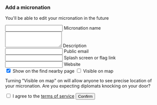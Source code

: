 <section id="add">

  <h3>Add a micronation</h3>
  <p>You'll be able to edit your micronation in the future</p>

  <form id="add__form">
    <div class="mdl-textfield mdl-js-textfield mdl-textfield--floating-label">
      <input class="mdl-textfield__input" type="text" maxlength="256" id="add__mname" required="true" />
      <label class="mdl-textfield__label" for="add__mname">Micronation name</label>
    </div>
    <div class="mdl-textfield mdl-js-textfield">
      <textarea class="mdl-textfield__input" type="text" rows="3" id="add__description" maxlength="1000"></textarea>
      <label class="mdl-textfield__label" for="add__description">Description</label>
    </div>
    <div class="mdl-textfield mdl-js-textfield mdl-textfield--floating-label">
      <input class="mdl-textfield__input" type="email" id="add__email" />
      <label class="mdl-textfield__label" for="add__email">Public email</label>
    </div>
    <div class="mdl-textfield mdl-js-textfield mdl-textfield--floating-label">
      <input class="mdl-textfield__input" type="text" maxlength="1024" id="add__msplash" />
      <label class="mdl-textfield__label" for="add__msplash">Splash screen or flag link</label>
    </div>
    <div class="mdl-textfield mdl-js-textfield mdl-textfield--floating-label">
      <input class="mdl-textfield__input" type="text" maxlength="256" id="add__mwebsite" />
      <label class="mdl-textfield__label" for="add__mwebsite">Website</label>
    </div>
    <label class="mdl-switch mdl-js-switch mdl-js-ripple-effect" for="add__distance">
      <input type="checkbox" id="add__distance" class="mdl-switch__input" checked="" />
      <span class="mdl-switch__label">Show on the find nearby page</span>
    </label>
    <label class="mdl-switch mdl-js-switch mdl-js-ripple-effect" for="add__coordinates">
      <input type="checkbox" id="add__coordinates" class="mdl-switch__input" />
      <span class="mdl-switch__label">Visible on map</span>
    </label>
    <p>Turning "Visible on map" on will allow anyone to see precise location of your micronation. Are you expecting diplomats knocking on your door?</p>
    <label class="mdl-checkbox mdl-js-checkbox mdl-js-ripple-effect" for="add__terms">
      <input type="checkbox" id="add__terms" class="mdl-checkbox__input" />
      <span class="mdl-checkbox__label">I agree to the <a href="terms.html">terms of service</a></span>
    </label>
    <button class="mdl-button mdl-js-button mdl-button--raised mdl-js-ripple-effect mdl-button--accent" id="add__buy">
      Confirm
    </button>
  </form>

</section>
